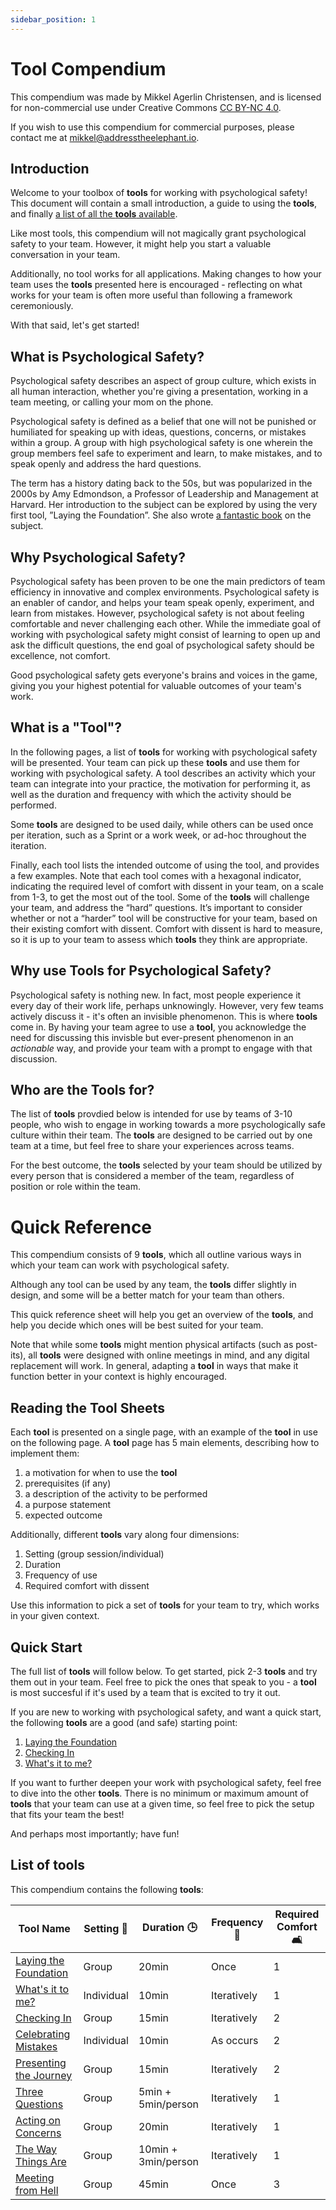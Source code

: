 ```yaml
---
sidebar_position: 1
---
```


# Tool Compendium

This compendium was made by Mikkel Agerlin Christensen, and is licensed for non-commercial use under Creative Commons [CC BY-NC 4.0](http://creativecommons.org/licenses/by-nc/4.0/).

If you wish to use this compendium for commercial purposes, please contact me at [mikkel@addresstheelephant.io](mailto:mikkel@addresstheelephant.com).

## Introduction

Welcome to your toolbox of **tools** for working with psychological safety! This document will contain a small introduction, a guide to using the **tools**, and finally [a list of all the **tools** available](#list-of-tools).

Like most tools, this compendium will not magically grant psychological safety to your team. However, it might help you start a valuable conversation in your team.

Additionally, no tool works for all applications. Making changes to how your team uses the **tools** presented here is encouraged - reflecting on what works for your team is often more useful than following a framework ceremoniously.

With that said, let's get started!

## What is Psychological Safety?

Psychological safety describes an aspect of group culture, which exists in all human interaction, whether you're giving a presentation, working in a team meeting, or calling your mom on the phone.

Psychological safety is defined as a belief that one will not be punished or humiliated for speaking up with ideas, questions, concerns, or mistakes within a group. A group with high psychological safety is one wherein the group members feel safe to experiment and learn, to make mistakes, and to speak openly and address the hard questions.

The term has a history dating back to the 50s, but was popularized in the 2000s by Amy Edmondson, a Professor of Leadership and Management at Harvard. Her introduction to the subject can be explored by using the very first tool, ”Laying the Foundation”. She also wrote [a fantastic book](https://books.google.com/books?hl=da&lr=&id=aZZxDwAAQBAJ&oi=fnd&pg=PR13&dq=The+Fearless+organization&ots=AkbMa88flI&sig=a3SABHWbJTLarQEYQAg5Ok2ioyA&redir_esc=y#v=onepage&q=The%20Fearless%20organization&f=false) on the subject.

## Why Psychological Safety?

Psychological safety has been proven to be one the main predictors of team efficiency in innovative and complex environments. Psychological safety is an enabler of candor, and helps your team speak openly, experiment, and learn from mistakes. However, psychological safety is not about feeling comfortable and never challenging each other.
While the immediate goal of working with psychological safety might consist of learning to open up and ask the difficult questions, the end goal of psychological safety should be excellence, not comfort.

Good psychological safety gets everyone's brains and voices in the game, giving you your highest potential for valuable outcomes of your team's work.

## What is a "Tool"?

In the following pages, a list of **tools** for working with psychological safety will be presented. Your team can pick up these **tools** and use them for working with psychological safety. A tool describes an activity which your team can integrate into your practice, the motivation for performing it, as well as the duration and frequency with which the activity should be performed.

Some **tools** are designed to be used daily, while others can be used once per iteration, such as a Sprint or a work week, or ad-hoc throughout the iteration.

Finally, each tool lists the intended outcome of using the tool, and provides a few examples. Note that each tool comes with a hexagonal indicator, indicating the required level of comfort with dissent in your team, on a scale from 1-3, to get the most out of the tool. Some of the **tools** will challenge your team, and address the “hard” questions. It’s important to consider whether or not a “harder” tool will be constructive for your team, based on their existing comfort with dissent. Comfort with dissent is hard to measure, so it is up to your team to assess which **tools** they think are appropriate.

## Why use Tools for Psychological Safety?

Psychological safety is nothing new. In fact, most people experience it every day of their work life, perhaps unknowingly. However, very few teams actively discuss it - it's often an invisible phenomenon. This is where **tools** come in. By having your team agree to use a **tool**, you acknowledge the need for discussing this invisble but ever-present phenomenon in an _actionable_ way, and provide your team with a prompt to engage with that discussion.

## Who are the Tools for?

The list of **tools** provdied below is intended for use by teams of 3-10 people, who wish to engage in working towards a more psychologically safe culture within their team. The **tools** are designed to be carried out by one team at a time, but feel free to share your experiences across teams.

For the best outcome, the **tools** selected by your team should be utilized by every person that is considered a member of the team, regardless of position or role within the team.

# Quick Reference

This compendium consists of 9 **tools**, which all outline various ways in which your team can work with psychological safety.

Although any tool can be used by any team, the **tools** differ slightly in design, and some will be a better match for your team than others.

This quick reference sheet will help you get an overview of the **tools**, and help you decide which ones will be best suited for your team.

Note that while some **tools** might mention physical artifacts (such as post-its), all **tools** were designed with online meetings in mind, and any digital replacement will work. In general, adapting a **tool** in ways that make it function better in your context is highly encouraged.

## Reading the Tool Sheets

Each **tool** is presented on a single page, with an example of the **tool** in use on the following page. A **tool** page has 5 main elements, describing how to implement them:

1. a motivation for when to use the **tool**
2. prerequisites (if any)
3. a description of the activity to be performed
4. a purpose statement
5. expected outcome

Additionally, different **tools** vary along four dimensions:

1. Setting (group session/individual)
2. Duration
3. Frequency of use
4. Required comfort with dissent

Use this information to pick a set of **tools** for your team to try, which works in your given context.

## Quick Start

The full list of **tools** will follow below. To get started, pick 2-3 **tools** and try them out in your team. Feel free to pick the ones that speak to you - a **tool** is most succesful if it's used by a team that is excited to try it out.

If you are new to working with psychological safety, and want a quick start, the following **tools** are a good (and safe) starting point:

1. [Laying the Foundation](tools/laying-the-foundation.md)
2. [Checking In](tools/checking-in.md)
3. [What's it to me?](tools/what-is-it-to-me.md)

If you want to further deepen your work with psychological safety, feel free to dive into the other **tools**. There is no minimum or maximum amount of **tools** that your team can use at a given time, so feel free to pick the setup that fits your team the best!

And perhaps most importantly; have fun!

## List of tools

This compendium contains the following **tools**:

| **Tool Name**                                             | **Setting 👥** | **Duration 🕒**     | **Frequency 🔄** | **Required Comfort 🛋️** |
| --------------------------------------------------------- | -------------- | ------------------- | ---------------- | ----------------------- |
| [Laying the Foundation](tools/laying-the-foundation.md)   | Group          | 20min               | Once             | 1                       |
| [What's it to me?](tools/what-is-it-to-me.md)             | Individual     | 10min               | Iteratively      | 1                       |
| [Checking In](tools/checking-in.md)                       | Group          | 15min               | Iteratively      | 2                       |
| [Celebrating Mistakes](tools/celebrating-mistakes.md)     | Individual     | 10min               | As occurs        | 2                       |
| [Presenting the Journey](tools/presenting-the-journey.md) | Group          | 15min               | Iteratively      | 2                       |
| [Three Questions](tools/three-questions.md)               | Group          | 5min + 5min/person  | Iteratively      | 1                       |
| [Acting on Concerns](tools/acting-on-concerns.md)         | Group          | 20min               | Iteratively      | 1                       |
| [The Way Things Are](tools/the-way-things-are.md)         | Group          | 10min + 3min/person | Iteratively      | 1                       |
| [Meeting from Hell](tools/meeting-from-hell.md)           | Group          | 45min               | Once             | 3                       |
